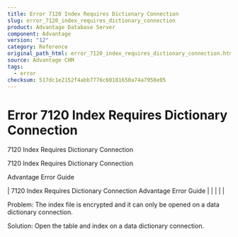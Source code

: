 ```yaml
---
title: Error 7120 Index Requires Dictionary Connection
slug: error_7120_index_requires_dictionary_connection
product: Advantage Database Server
component: Advantage
version: "12"
category: Reference
original_path_html: error_7120_index_requires_dictionary_connection.htm
source: Advantage CHM
tags:
  - error
checksum: 517dc1e2152f4abb7776c60181650a74a7958e05
---
```


# Error 7120 Index Requires Dictionary Connection

7120 Index Requires Dictionary Connection

7120 Index Requires Dictionary Connection

Advantage Error Guide

| 7120 Index Requires Dictionary Connection  Advantage Error Guide |  |  |  |  |

Problem: The index file is encrypted and it can only be opened on a data dictionary connection.

Solution: Open the table and index on a data dictionary connection.
